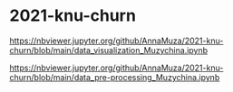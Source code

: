 # 2021-knu-churn

https://nbviewer.jupyter.org/github/AnnaMuza/2021-knu-churn/blob/main/data_visualization_Muzychina.ipynb

https://nbviewer.jupyter.org/github/AnnaMuza/2021-knu-churn/blob/main/data_pre-processing_Muzychina.ipynb
